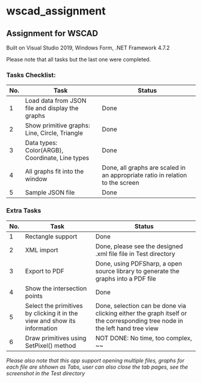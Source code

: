 # wscad_assignment

## Assignment for WSCAD

Built on Visual Studio 2019, Windows Form, .NET Framework 4.7.2

Please note that all tasks but the last one were completed.

### Tasks Checklist:

No. | Task | Status
------------ | ------------ | -------------
1 | Load data from JSON file and display the graphs | Done
2 | Show primitive graphs: Line, Circle, Triangle | Done
3 | Data types: Color(ARGB), Coordinate, Line types | Done
4 | All graphs fit into the window | Done, all graphs are scaled in an appropriate ratio in relation to the screen
5 | Sample JSON file | Done

### Extra Tasks
No. | Task | Status
------------ | ------------ | -------------
1 | Rectangle support | Done
2 | XML import | Done, please see the designed .xml file file in Test directory
3 | Export to PDF | Done, using PDFSharp, a open source library to generate the graphs into a PDF file
4 | Show the intersection points | Done
5 | Select the primitives by clicking it in the view and show its information | Done, selection can be done via clicking either the graph itself or the corresponding tree node in the left hand tree view
6 | Draw primitives using SetPixel() method | NOT DONE: No time, too complex, ~~

*Please also note that this app support opening multiple files, graphs for each file are shhown as Tabs, user can also close the tab pages, see the screenshot in the Test directory*

